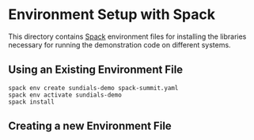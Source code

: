 # Environment Setup with Spack

This directory contains [Spack](https://spack.io/) environment files for
installing the libraries necessary for running the demonstration code on
different systems.

## Using an Existing Environment File

```
spack env create sundials-demo spack-summit.yaml
spack env activate sundials-demo
spack install
```

## Creating a new Environment File


